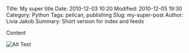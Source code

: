 Title: My super title
Date: 2010-12-03 10:20
Modified: 2010-12-05 19:30
Category: Python
Tags: pelican, publishing
Slug: my-super-post
Author: Livia Jakob
Summary: Short version for index and feeds




Content

![Alt Text]({filename}/img/test.JPG)
